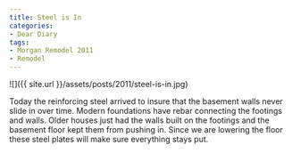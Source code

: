 ```yaml
---
title: Steel is In
categories:
- Dear Diary
tags:
- Morgan Remodel 2011
- Remodel
---
```


![]({{ site.url }}/assets/posts/2011/steel-is-in.jpg)
  



Today the reinforcing steel arrived to insure that the basement walls never slide in over time. Modern foundations have rebar connecting the footings and walls. Older houses just had the walls built on the footings and the basement floor kept them from pushing in. Since we are lowering the floor these steel plates will make sure everything stays put.
